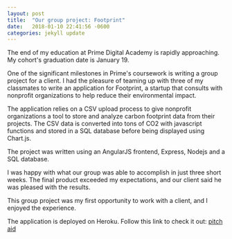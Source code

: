 ```yaml
---
layout: post
title:  "Our group project: Footprint"
date:   2018-01-10 22:41:56 -0600
categories: jekyll update
---
```

The end of my education at Prime Digital Academy is rapidly approaching. My cohort's graduation date is January 19.

One of the significant milestones in Prime's coursework is writing a group project for a client. I had the pleasure of teaming up with three of my classmates to write an application for Footprint, a startup that consults with nonprofit organizations to help reduce their environmental impact.

The application relies on a CSV upload process to give nonprofit organizations a tool to store and analyze carbon footprint data from their projects. The CSV data is converted into tons of CO2 with javascript functions and stored in a SQL database before being displayed using Chart.js.

The project was written using an AngularJS frontend, Express, Nodejs and a SQL database.

I was happy with what our group was able to accomplish in just three short weeks. The final product exceeded my expectations, and our client said he was pleased with the results.

This group project was my first opportunity to work with a client, and I enjoyed the experience.

The application is deployed on Heroku. Follow this link to check it out: [pitch aid][pitch-aid]

[pitch-aid]: https://polar-spire-15237.herokuapp.com/